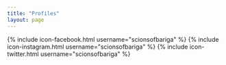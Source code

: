 ```yaml
--- 
title: "Profiles"
layout: page
---
```








{% include icon-facebook.html username="scionsofbariga" %}
{% include icon-instagram.html username="scionsofbariga" %}
{% include icon-twitter.html username="scionsofbariga" %}